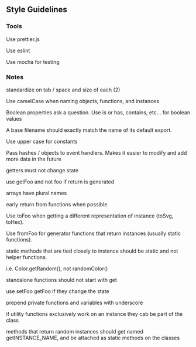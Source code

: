 ## Style Guidelines

### Tools

Use prettier.js

Use eslint

Use mocha for testing

### Notes

standardize on tab / space and size of each (2)

Use camelCase when naming objects, functions, and instances

Boolean properties ask a question. Use is or has, contains, etc... for boolean values

A base filename should exactly match the name of its default export.

Use upper case for constants

Pass hashes / objects to event handlers. Makes it easier to modify and add more data in the future

getters must not change state

use getFoo and not foo if return is generated

arrays have plural names

early return from functions when possible

Use toFoo when getting a different representation of instance (toSvg, toHex).

Use fromFoo for generator functions that return instances (usually static functions).

static methods that are tied closely to instance should be static and not helper functions.

i.e. Color.getRandom(), not randomColor()

standalone functions should not start with get

use setFoo getFoo if they change the state

prepend private functions and variables with underscore

if utility functions exclusively work on an instance they cab be part of the class

methods that return random instances should get named getINSTANCE_NAME, and be attached as static methods on the classes
